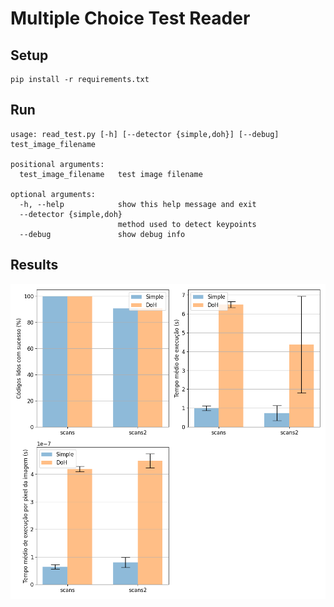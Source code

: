 # Multiple Choice Test Reader

## Setup

```
pip install -r requirements.txt
```

## Run

```
usage: read_test.py [-h] [--detector {simple,doh}] [--debug] test_image_filename

positional arguments:
  test_image_filename   test image filename

optional arguments:
  -h, --help            show this help message and exit
  --detector {simple,doh}
                        method used to detect keypoints
  --debug               show debug info
```

## Results

![](docs/plot.png)